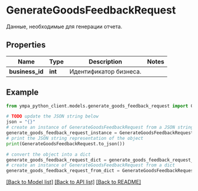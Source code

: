 # GenerateGoodsFeedbackRequest

Данные, необходимые для генерации отчета. 

## Properties

Name | Type | Description | Notes
------------ | ------------- | ------------- | -------------
**business_id** | **int** | Идентификатор бизнеса. | 

## Example

```python
from ympa_python_client.models.generate_goods_feedback_request import GenerateGoodsFeedbackRequest

# TODO update the JSON string below
json = "{}"
# create an instance of GenerateGoodsFeedbackRequest from a JSON string
generate_goods_feedback_request_instance = GenerateGoodsFeedbackRequest.from_json(json)
# print the JSON string representation of the object
print(GenerateGoodsFeedbackRequest.to_json())

# convert the object into a dict
generate_goods_feedback_request_dict = generate_goods_feedback_request_instance.to_dict()
# create an instance of GenerateGoodsFeedbackRequest from a dict
generate_goods_feedback_request_from_dict = GenerateGoodsFeedbackRequest.from_dict(generate_goods_feedback_request_dict)
```
[[Back to Model list]](../README.md#documentation-for-models) [[Back to API list]](../README.md#documentation-for-api-endpoints) [[Back to README]](../README.md)


